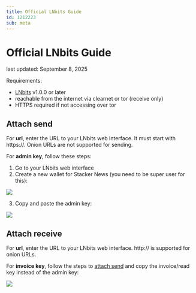 ```yaml
---
title: Official LNbits Guide
id: 1212223
sub: meta
---
```


# Official LNbits Guide

last updated: September 8, 2025

Requirements:

- [LNbits](https://lnbits.com/) v1.0.0 or later
- reachable from the internet via clearnet or tor (receive only)
- HTTPS required if not accessing over tor

## Attach send

For **url**, enter the URL to your LNbits web interface. It must start with https://. Onion URLs are not supported for sending.

For **admin key**, follow these steps:

1. Go to your LNbits web interface
2. Create a new wallet for Stacker News (you need to be super user for this):

![](https://m.stacker.news/107021)

3. Copy and paste the admin key:

![](https://m.stacker.news/107022)

## Attach receive

For **url**, enter the URL to your LNbits web interface. http:// is supported for onion URLs.

For **invoice key**, follow the steps to [attach send](#attach-send) and copy the invoice/read key instead of the admin key:

![](https://m.stacker.news/107024)
